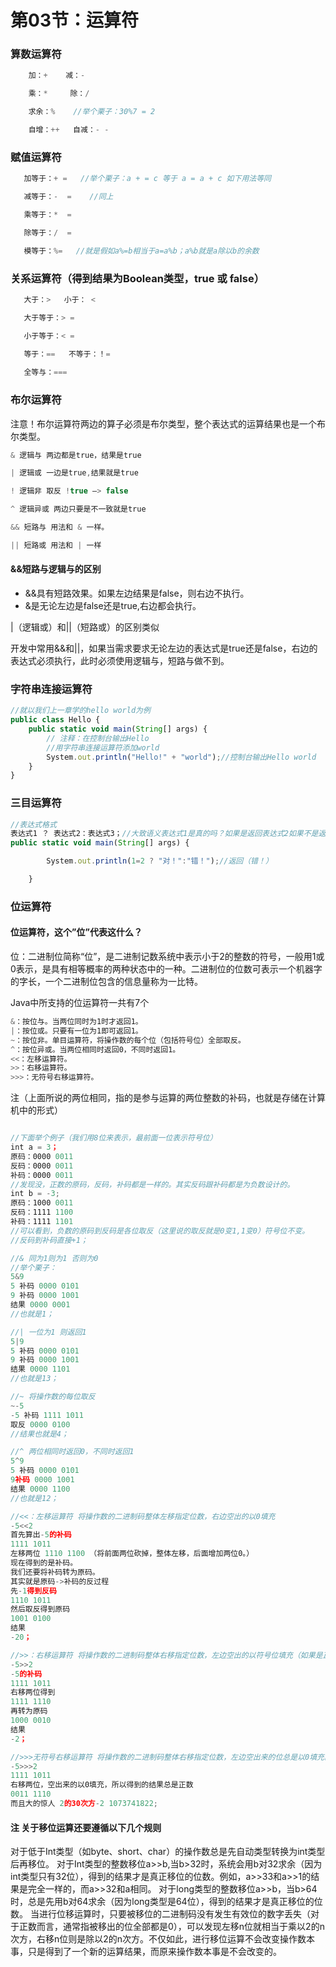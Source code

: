 # 第03节：运算符

### 算数运算符
``` js
    加：+    减：-

    乘：*     除：/

    求余：%    //举个栗子：30%7 = 2

    自增：++   自减：- - 
```

### 赋值运算符

``` js
   加等于：+ =   //举个栗子：a + = c 等于 a = a + c 如下用法等同

   减等于：-  =    //同上

   乘等于：*  =

   除等于：/  = 

   模等于：%=   //就是假如a%=b相当于a=a%b；a%b就是a除以b的余数
```

### 关系运算符（得到结果为Boolean类型，true 或 false）

``` js
   大于：>   小于： <

   大于等于：> =

   小于等于：< =

   等于：==   不等于：！=
   
   全等与：===
```

### 布尔运算符

注意！布尔运算符两边的算子必须是布尔类型，整个表达式的运算结果也是一个布尔类型。

``` js
& 逻辑与 两边都是true，结果是true

| 逻辑或 一边是true,结果就是true

! 逻辑非 取反 !true –> false

^ 逻辑异或 两边只要是不一致就是true

&& 短路与 用法和 & 一样。 

|| 短路或 用法和 | 一样

```
#### &&短路与逻辑与的区别
* &&具有短路效果。如果左边结果是false，则右边不执行。
* &是无论左边是false还是true,右边都会执行。

|（逻辑或）和||（短路或）的区别类似


开发中常用&&和||，如果当需求要求无论左边的表达式是true还是false，右边的表达式必须执行，此时必须使用逻辑与，短路与做不到。

### 字符串连接运算符

``` js
//就以我们上一章学的hello world为例
public class Hello {
    public static void main(String[] args) {
        // 注释：在控制台输出Hello
        //用字符串连接运算符添加world
        System.out.println("Hello!" + "world");//控制台输出Hello world
    }
}
```

### 三目运算符

```js
//表达式格式
表达式1 ？ 表达式2：表达式3；//大致语义表达式1是真的吗？如果是返回表达式2如果不是返回表达式3
public static void main(String[] args) {

        System.out.println(1=2 ? "对！":"错！");//返回（错！）

    }
```

### 位运算符

#### 位运算符，这个”位”代表这什么？
位：二进制位简称“位”，是二进制记数系统中表示小于2的整数的符号，一般用1或 0表示，是具有相等概率的两种状态中的一种。二进制位的位数可表示一个机器字的字长，一个二进制位包含的信息量称为一比特。


Java中所支持的位运算符一共有7个
```js
&：按位与。当两位同时为1时才返回1。
|：按位或。只要有一位为1即可返回1。
~：按位非。单目运算符，将操作数的每个位（包括符号位）全部取反。
^：按位异或。当两位相同时返回0，不同时返回1。
<<：左移运算符。
>>：右移运算符。
>>>：无符号右移运算符。
```

注（上面所说的两位相同，指的是参与运算的两位整数的补码，也就是存储在计算机中的形式）
```js

//下面举个例子（我们用8位来表示，最前面一位表示符号位）
int a = 3；
原码：0000 0011
反码：0000 0011
补码：0000 0011
//发现没，正数的原码，反码，补码都是一样的。其实反码跟补码都是为负数设计的。
int b = -3;
原码：1000 0011
反码：1111 1100
补码：1111 1101
//可以看到，负数的原码到反码是各位取反（这里说的取反就是0变1,1变0）符号位不变。
//反码到补码直接+1；

//& 同为1则为1 否则为0
//举个栗子：
5&9
5 补码 0000 0101
9 补码 0000 1001
结果 0000 0001
//也就是1；

//| 一位为1 则返回1
5|9
5 补码 0000 0101
9 补码 0000 1001
结果 0000 1101
//也就是13；

//~ 将操作数的每位取反
~-5
-5 补码 1111 1011
取反 0000 0100
//结果也就是4；

//^ 两位相同时返回0，不同时返回1
5^9
5 补码 0000 0101
9补码 0000 1001
结果 0000 1100
//也就是12；

//<<：左移运算符 将操作数的二进制码整体左移指定位数，右边空出的以0填充
-5<<2
首先算出-5的补码
1111 1011
左移两位 1110 1100 （将前面两位砍掉，整体左移，后面增加两位0。）
现在得到的是补码。
我们还要将补码转为原码。
其实就是原码->补码的反过程
先-1得到反码
1110 1011
然后取反得到原码
1001 0100
结果
-20；

//>>：右移运算符 将操作数的二进制码整体右移指定位数，左边空出的以符号位填充（如果是正数，就是以0填充。如果是负数，就是以1填充。）
-5>>2
-5的补码
1111 1011
右移两位得到
1111 1110
再转为原码
1000 0010
结果
-2；

//>>>无符号右移运算符 将操作数的二进制码整体右移指定位数，左边空出来的位总是以0填充。
-5>>>2
1111 1011
右移两位，空出来的以0填充，所以得到的结果总是正数
0011 1110
而且大的惊人 2的30次方-2 1073741822;
```

#### 注 关于移位运算还要遵循以下几个规则
对于低于Int类型（如byte、short、char）的操作数总是先自动类型转换为int类型后再移位。
对于Int类型的整数移位a>>b,当b>32时，系统会用b对32求余（因为int类型只有32位），得到的结果才是真正移位的位数。例如，a>>33和a>>1的结果是完全一样的，而a>>32和a相同。
对于long类型的整数移位a>>b，当b>64时，总是先用b对64求余（因为long类型是64位），得到的结果才是真正移位的位数。
当进行位移运算时，只要被移位的二进制码没有发生有效位的数字丢失（对于正数而言，通常指被移出的位全部都是0），可以发现左移n位就相当于乘以2的n次方，右移n位则是除以2的n次方。不仅如此，进行移位运算不会改变操作数本事，只是得到了一个新的运算结果，而原来操作数本事是不会改变的。
